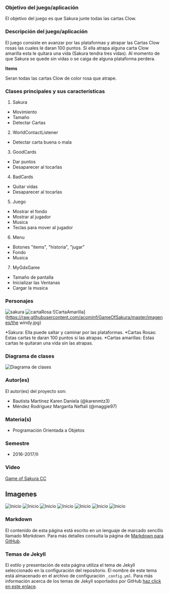 ### Objetivo del juego/aplicación
El objetivo del juego es que Sakura junte todas las cartas Clow. 

### Descripción del juego/aplicación
El juego consiste en avanzar por las plataformas y atrapar las Cartas Clow rosas las cuales le daran 100 puntos. Si ella atrapa alguna carta Clow amarilla esta le quitara una vida (Sakura tendra tres vidas). Al momento de que Sakura se quede sin vidas o se caiga de alguna plataforma perdera.


**Items**

Seran todas las cartas Clow de color rosa que atrape.


### Clases principales y sus características
1. Sakura
* Movimiento
* Tamaño 
* Detectar Cartas

2. WorldContactListener
* Detectar carta  buena o mala

3. GoodCards
* Dar puntos
* Desaparecer al tocarlas

4. BadCards
* Quitar vidas
* Desaparecer al tocarlas

5. Juego
* Mostrar el fondo
* Mostrar al jugador
* Musica
* Teclas para mover al jugador

6. Menu
* Botones "items", "historia", "jugar"
* Fondo
* Musica

7. MyGdxGame
* Tamaño de pantalla
* Inicializar las Ventanas
* Cargar la musica

### Personajes
![sakura](https://raw.githubusercontent.com/acominf/GameOfSakura/master/imagenes/standing.png)
![cartaRosa](https://raw.githubusercontent.com/acominf/GameOfSakura/master/imagenes/Salto.jpg)
![CartaAmarilla](https://raw.githubusercontent.com/acominf/GameOfSakura/master/imagenes/the windy.jpg)

  *Sakura: Ella puede saltar y caminar por las plataformas.
  *Cartas Rosas: Estas cartas te daran 100 puntos si las atrapas.
  *Cartas amarillas: Estas cartas te quitaran una vida sin las atrapas.

### Diagrama de clases

![Diagrama de clases](https://raw.githubusercontent.com/acominf/GameOfSakura/master/imagenes/Diagrama.jpg)

### Autor(es)
El autor(es) del proyecto son:
- Bautista Martínez Karen Daniela (@karenmtz3)
- Méndez Rodríguez Margarita Neftalí (@maggie97)

### Materia(s)
- Programación Orientada a Objetos

### Semestre
- 2016-2017/II

### Video
[Game of Sakura CC](https://youtu.be/tTJ7pz-Du6M)

## Imagenes

![Inicio](/imagenes/juegoss1.jpg)
![Inicio](/imagenes/juegoss2.jpg)
![Inicio](/imagenes/juegoss3.jpg)
![Inicio](/imagenes/juegoss4.jpg)
![Inicio](/imagenes/juegoss5.jpg)
![Inicio](/imagenes/juegoss6.jpg)
![Inicio](/imagenes/juegoss7.jpg)


### Markdown
El contenido de esta página está escrito en un lenguaje de marcado sencillo llamado *Markdown*. Para más detalles consulta la página de [Markdown para GitHub](https://guides.github.com/features/mastering-markdown/).

### Temas de Jekyll
El estilo y presentación de esta página utiliza el tema de Jekyll seleccionado en la configuración del repositorio. El nombre de este tema está almacenado en el archivo de configuración `_config.yml`. Para más información acerca de los temas de Jekyll soportados por GitHub [haz click en este enlace](https://pages.github.com/themes/).
